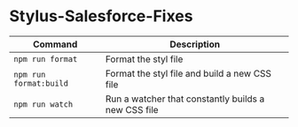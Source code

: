 # Stylus-Salesforce-Fixes

| Command                | Description                                         |
| ---------------------- | --------------------------------------------------- |
| `npm run format`       | Format the styl file                                |
| `npm run format:build` | Format the styl file and build a new CSS file       |
| `npm run watch`        | Run a watcher that constantly builds a new CSS file |